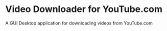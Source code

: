 # Video Downloader for YouTube.com
A GUI Desktop application for downloading videos from YouTube.com
